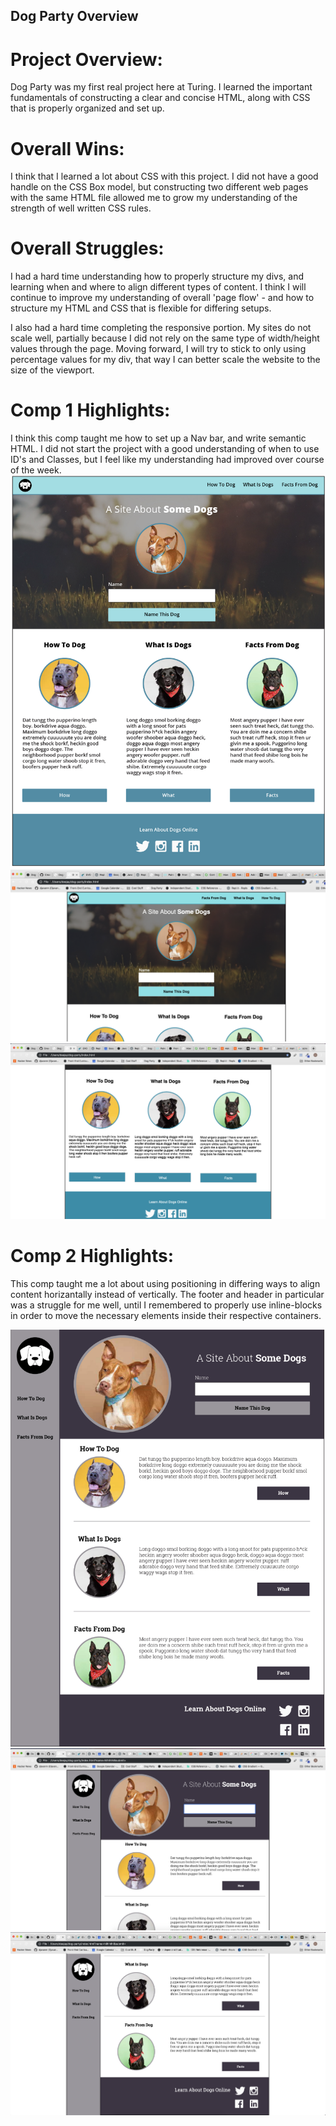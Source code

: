 ## Dog Party Overview

# Project Overview: 
Dog Party was my first real project here at Turing. I learned the important fundamentals of constructing
a clear and concise HTML, along with CSS that is properly organized and set up. 

# Overall Wins: 
I think that I learned a lot about CSS with this project. I did not have a good handle on the CSS Box model, 
but constructing two different web pages with the same HTML file allowed me to grow my understanding of the
strength of well written CSS rules. 

# Overall Struggles: 
I had a hard time understanding how to properly structure my divs, and learning when and where to align 
different types of content. I think I will continue to improve my understanding of overall 'page flow' - and
how to structure my HTML and CSS that is flexible for differing setups. 

I also had a hard time completing the responsive portion. My sites do not scale well, partially because I did not rely on the same type of width/height values through the page. Moving forward, I will try to stick to only using percentage values for my div, that way I can better scale the website to the size of the viewport. 

# Comp 1 Highlights:
I think this comp taught me how to set up a Nav bar, and write semantic HTML. I did not start the project with a good
understanding of when to use ID's and Classes, but I feel like my understanding had improved over course of the week. 
<img src="images/TuringComp1.png">
<img src="images/comp1top.png">
<img src="images/comp1bott.png">

# Comp 2 Highlights:
This comp taught me a lot about using positioning in differing ways to align content horizantally instead of vertically. 
The footer and header in particular was a struggle for me well, until I remembered to properly use inline-blocks in order to move the necessary elements inside their respective containers. 

<img src="images/TuringComp2.png">
<img src="images/comp2top.png">
<img src="images/comp2bott.png">